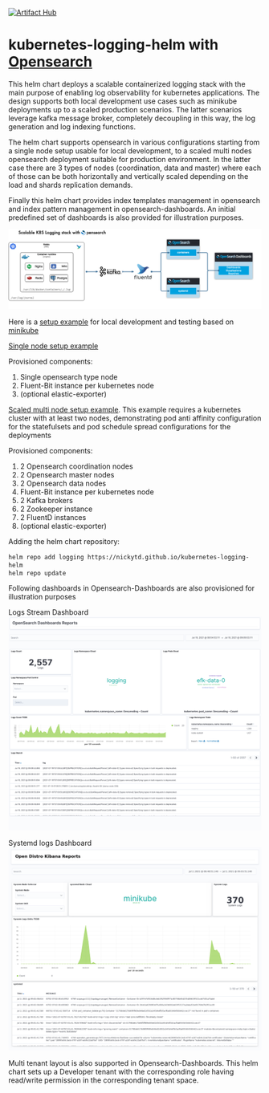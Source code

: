 [![Artifact Hub](https://img.shields.io/endpoint?url=https://artifacthub.io/badge/repository/kubernetes-logging)](https://artifacthub.io/packages/search?repo=kubernetes-logging)
# kubernetes-logging-helm with [Opensearch](https://opensearch.org)

This helm chart deploys a scalable containerized logging stack with the main purpose of enabling log observability for kubernetes applications. The design supports both local development use cases such as minikube deployments up to a scaled production scenarios. The latter scenarios leverage kafka message broker, completely decoupling in this way,  the log generation and log indexing functions. 

The helm chart supports opensearch in various configurations starting from a single node setup usable for local development, to a scaled multi nodes opensearch deployment suitable for production environment. In the latter case there are 3 types of nodes (coordination, data and master) where each of those can be both horizontally and vertically scaled depending on the load and shards replication demands. 

Finally this helm chart provides index templates management in opensearch and index pattern management in opensearch-dashboards. An initial predefined set of dashboards is also provided for illustration purposes.

![Kubernetes Logging Stack](images/k8s-logging-stack.jpg)

Here is a [setup example](https://github.com/nickytd/kubernetes-logging-helm/tree/main/examples) for local development and testing based on [minikube](https://minikube.sigs.k8s.io)

[Single node setup example](https://github.com/nickytd/kubernetes-logging-helm/blob/b816650603e1eb970b4352698a89cf5671ba8969/examples/single-node-setup.yaml)

Provisioned components:
 1. Single opensearch type node
 1. Fluent-Bit instance per kubernetes node
 1. (optional elastic-exporter)

[Scaled multi node setup example](https://github.com/nickytd/kubernetes-logging-helm/blob/b816650603e1eb970b4352698a89cf5671ba8969/examples/multi-node-ha-setup.yaml). This example requires a kubernetes cluster with at least two nodes, demonstrating pod anti affinity configuration for the statefulsets and pod schedule spread configurations for the deployments

Provisioned components:
 1. 2 Opensearch coordination nodes
 1. 2 Opensearch master nodes
 1. 2 Opensearch data nodes
 1. Fluent-Bit instance per kubernetes node
 1. 2 Kafka brokers
 1. 2 Zookeeper instance
 1. 2 FluentD instances
 1. (optional elastic-exporter)

Adding the helm chart repository:
```
helm repo add logging https://nickytd.github.io/kubernetes-logging-helm
helm repo update
```

Following dashboards in Opensearch-Dashboards are also provisioned for illustration purposes

Logs Stream Dashboard 
![Logs Stream Dashboard](images/containers-dashboard.png)

Systemd logs Dashboard
![Systemd logs Dashboard](images/systemd-dashboard.png)

Multi tenant layout is also supported in Opensearch-Dashboards. This helm chart sets up a Developer tenant with the corresponding role having read/write permission in the corresponding tenant space.
